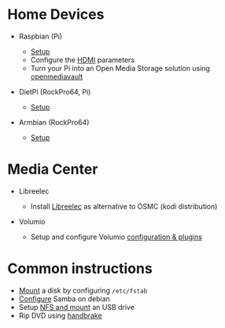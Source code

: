 # Home Devices

- Raspbian (Pi)
  - [Setup](setup/pi4.md)
  - Configure the [HDMI](hdmi.md) parameters
  - Turn your Pi into an Open Media Storage solution using [openmediavault](omv.md)

- DietPi (RockPro64, Pi)
  - [Setup](setup/dietpi.md)

- Armbian (RockPro64)
  - [Setup](setup/armbian.md)
  
# Media Center

- Libreelec
  - Install [Libreelec](setup/libreelec.md) as alternative to OSMC (kodi distribution)

- Volumio
  - Setup and configure Volumio [configuration & plugins](setup/volumio.md)

# Common instructions

- [Mount](mount-a-disk.md) a disk by configuring `/etc/fstab`
- [Configure](samba-debian.md) Samba on debian  
- Setup [NFS and mount](mount-nfs.md) an USB drive
- Rip DVD using [handbrake](rip-dvd.md)